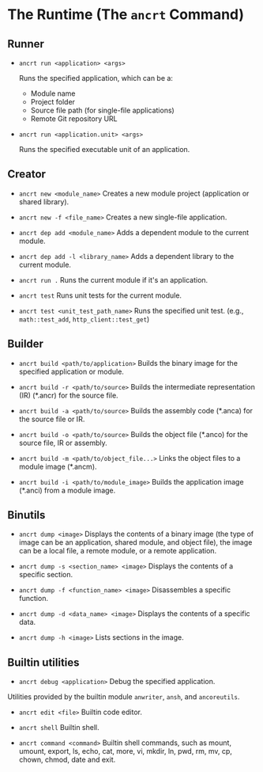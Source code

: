# The Runtime (The `ancrt` Command)

## Runner

- `ancrt run <application> <args>`

  Runs the specified application, which can be a:

  - Module name
  - Project folder
  - Source file path (for single-file applications)
  - Remote Git repository URL

- `ancrt run <application.unit> <args>`

  Runs the specified executable unit of an application.

## Creator

- `ancrt new <module_name>`
  Creates a new module project (application or shared library).

- `ancrt new -f <file_name>`
  Creates a new single-file application.

- `ancrt dep add <module_name>`
  Adds a dependent module to the current module.

- `ancrt dep add -l <library_name>`
  Adds a dependent library to the current module.

- `ancrt run .`
  Runs the current module if it's an application.

- `ancrt test`
  Runs unit tests for the current module.

- `ancrt test <unit_test_path_name>`
  Runs the specified unit test. (e.g., `math::test_add`, `http_client::test_get`)

## Builder

- `ancrt build <path/to/application>`
  Builds the binary image for the specified application or module.

- `ancrt build -r <path/to/source>`
  Builds the intermediate representation (IR) (*.ancr) for the source file.

- `ancrt build -a <path/to/source>`
  Builds the assembly code (*.anca) for the source file or IR.

- `ancrt build -o <path/to/source>`
  Builds the object file (*.anco) for the source file, IR or assembly.

- `ancrt build -m <path/to/object_file...>`
  Links the object files to a module image (*.ancm).

- `ancrt build -i <path/to/module_image>`
  Builds the application image (*.anci) from a module image.

## Binutils

- `ancrt dump <image>`
  Displays the contents of a binary image (the type of image can be an application, shared module, and object file), the image can be a local file, a remote module, or a remote application.

- `ancrt dump -s <section_name> <image>`
  Displays the contents of a specific section.

- `ancrt dump -f <function_name> <image>`
  Disassembles a specific function.

- `ancrt dump -d <data_name> <image>`
  Displays the contents of a specific data.

- `ancrt dump -h <image>`
  Lists sections in the image.

## Builtin utilities

- `ancrt debug <application>`
  Debug the specified application.

Utilities provided by the builtin module `anwriter`, `ansh`, and `ancoreutils`.

- `ancrt edit <file>`
  Builtin code editor.

- `ancrt shell`
  Builtin shell.

- `ancrt command <command>`
  Builtin shell commands, such as mount, umount, export, ls, echo, cat, more, vi, mkdir, ln, pwd, rm, mv, cp, chown, chmod, date and exit.
